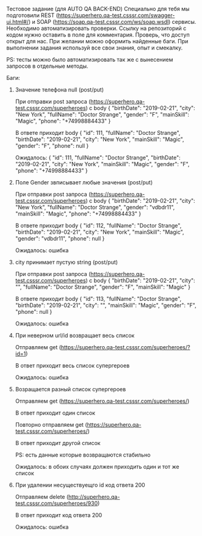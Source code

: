 Тестовое задание (для AUTO QA BACK-END)
Специально для тебя мы подготовили REST (https://superhero.qa-test.csssr.com/swagger-ui.html#/) и
SOAP (https://soap.qa-test.csssr.com/ws/soap.wsdl) сервисы.
Необходимо автоматизировать проверки. Ссылку на репозиторий с кодом нужно оставить в поле для комментария. Проверь, что
доступ открыт для нас. При желании можно оформить найденные баги. При выполнении задания используй все свои знания, опыт
и смекалку.

PS: тесты можно было автоматизировать так же с вынесением запросов в отдельные методы.

Баги:

1) Значение телефона null (post/put)

   При отправки post запроса (https://superhero.qa-test.csssr.com/superheroes)
   с body {
   "birthDate": "2019-02-21",
   "city": "New York",
   "fullName": "Doctor Strange",
   "gender": "F",
   "mainSkill": "Magic",
   "phone": "+74998884433"
   }
   
   В ответе приходит body {
   "id": 111,
   "fullName": "Doctor Strange",
   "birthDate": "2019-02-21",
   "city": "New York",
   "mainSkill": "Magic",
   "gender": "F",
   "phone": null
   }
   
   Ожидалось:
   {
   "id": 111,
   "fullName": "Doctor Strange",
   "birthDate": "2019-02-21",
   "city": "New York",
   "mainSkill": "Magic",
   "gender": "F",
   "phone": "+74998884433"
   }
   
2) Поле Gender звписывает любые значения (post/put)

   При отправки post запроса (https://superhero.qa-test.csssr.com/superheroes)
   с body {
   "birthDate": "2019-02-21",
   "city": "New York",
   "fullName": "Doctor Strange",
   "gender": "vdbdr11",
   "mainSkill": "Magic",
   "phone": "+74998884433"
   }
   
   В ответе приходит body {
   "id": 112,
   "fullName": "Doctor Strange",
   "birthDate": "2019-02-21",
   "city": "New York",
   "mainSkill": "Magic",
   "gender": "vdbdr11",
   "phone": null
   }
   
   Ожидалось: ошибка

3) city принимает пустую string (post/put)
   
   При отправки post запроса (https://superhero.qa-test.csssr.com/superheroes)
   с body {
   "birthDate": "2019-02-21",
   "city": "",
   "fullName": "Doctor Strange",
   "gender": "F",
   "mainSkill": "Magic"
   }
   
   В ответе приходит body {
   "id": 113,
   "fullName": "Doctor Strange",
   "birthDate": "2019-02-21",
   "city": "",
   "mainSkill": "Magic",
   "gender": "F",
   "phone": null
   }
   
   Ожидалось: ошибка

4) При неверном url/id возвращает весь список
   
   Отправляем get (https://superhero.qa-test.csssr.com/superheroes/?id=1)
   
   В ответ приходит весь список супергероев
   
   Ожидалось: ошибка

5) Возращается разный список супергероев
   
   Отправляем get (https://superhero.qa-test.csssr.com/superheroes/)
   
   В ответ приходит один список
   
   Повторно отправляем get (https://superhero.qa-test.csssr.com/superheroes/)
   
   В ответ приходит другой список
   
   PS: есть данные которые возвращаются стабильно
   
   Ожидалось: в обоих случаях должен приходить один и тот же список
   

7) При удалении несуществуещго id код ответа 200
   
   Отправляем delete (http://superhero.qa-test.csssr.com/superheroes/930)
   
   В ответ приходит код ответа 200
   
   Ожидалось: ошибка
